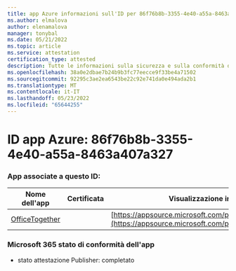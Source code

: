 ```yaml
---
title: app Azure informazioni sull'ID per 86f76b8b-3355-4e40-a55a-8463a407a327
ms.author: elmalova
author: elenamalova
manager: tonybal
ms.date: 05/21/2022
ms.topic: article
ms.service: attestation
certification_type: attested
description: Tutte le informazioni sulla sicurezza e sulla conformità disponibili per 86f76b8b-3355-4e40-a55a-8463a407a327.
ms.openlocfilehash: 38a0e2dbae7b24b9b3fc77eecce9f33be4a71502
ms.sourcegitcommit: 92295c3ae2ea6543be22c92e741da0e494ada2b1
ms.translationtype: MT
ms.contentlocale: it-IT
ms.lasthandoff: 05/23/2022
ms.locfileid: "65644255"
---
```

# <a name="azure-app-id-86f76b8b-3355-4e40-a55a-8463a407a327"></a>ID app Azure: 86f76b8b-3355-4e40-a55a-8463a407a327


### <a name="apps-associated-with-this-id"></a>App associate a questo ID:
| **Nome dell'app** | **Certificata** | **Visualizzazione in AppSource** |
|--------------|---------------|-----------------------|
| [OfficeTogether](../forward/WA200003767.md) |  | [https://appsource.microsoft.com/product/office/WA200003767](https://appsource.microsoft.com/product/office/WA200003767) |

### <a name="microsoft-365-app-compliance-status"></a>Microsoft 365 stato di conformità dell'app
- stato attestazione Publisher: completato
